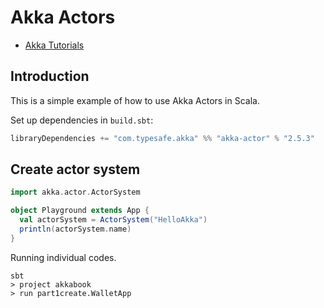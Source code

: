 # Akka Actors

- [Akka Tutorials](notes/akka/README.md)

## Introduction

This is a simple example of how to use Akka Actors in Scala.

Set up dependencies in `build.sbt`:

```scala
libraryDependencies += "com.typesafe.akka" %% "akka-actor" % "2.5.3"
```

## Create actor system

```scala
import akka.actor.ActorSystem

object Playground extends App {
  val actorSystem = ActorSystem("HelloAkka")
  println(actorSystem.name)
}
```

Running individual codes.

```shell
sbt
> project akkabook
> run part1create.WalletApp
```
